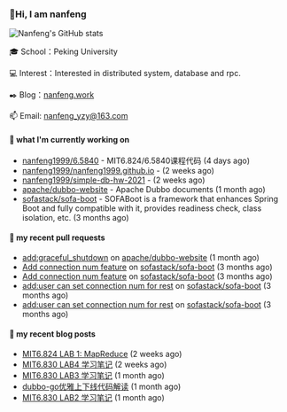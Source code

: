 ### 👋Hi, I am nanfeng

![Nanfeng's GitHub stats](https://github-readme-stats.vercel.app/api?username=nanfeng1999&bg_color=30,C2FFD8,465EFB&title_color=fff&text_color=fff)

🎓 School：Peking University

💻 Interest：Interested in distributed system, database and rpc.

✒️ Blog：[nanfeng.work](https://nanfeng1999.github.io/)

📫 Email: [nanfeng_yzy@163.com](mailto:nanfeng_yzy@163.com)

#### 🍭 what I'm currently working on

- [nanfeng1999/6.5840](https://github.com/nanfeng1999/6.5840) - MIT6.824/6.5840课程代码 (4 days ago)
- [nanfeng1999/nanfeng1999.github.io](https://github.com/nanfeng1999/nanfeng1999.github.io) -  (2 weeks ago)
- [nanfeng1999/simple-db-hw-2021](https://github.com/nanfeng1999/simple-db-hw-2021) -  (2 weeks ago)
- [apache/dubbo-website](https://github.com/apache/dubbo-website) - Apache Dubbo documents (1 month ago)
- [sofastack/sofa-boot](https://github.com/sofastack/sofa-boot) - SOFABoot is a framework that enhances Spring Boot and fully compatible with it, provides readiness check, class isolation, etc. (3 months ago)

#### 📌 my recent pull requests

- [add:graceful_shutdown](https://github.com/apache/dubbo-website/pull/1861) on [apache/dubbo-website](https://github.com/apache/dubbo-website) (1 month ago)
- [Add connection num feature](https://github.com/sofastack/sofa-boot/pull/1038) on [sofastack/sofa-boot](https://github.com/sofastack/sofa-boot) (3 months ago)
- [Add connection num feature](https://github.com/sofastack/sofa-boot/pull/1037) on [sofastack/sofa-boot](https://github.com/sofastack/sofa-boot) (3 months ago)
- [add:user can set connection num for rest](https://github.com/sofastack/sofa-boot/pull/1036) on [sofastack/sofa-boot](https://github.com/sofastack/sofa-boot) (3 months ago)
- [add:user can set connection num for rest](https://github.com/sofastack/sofa-boot/pull/1035) on [sofastack/sofa-boot](https://github.com/sofastack/sofa-boot) (3 months ago)

#### 📄 my recent blog posts

- [MIT6.824 LAB 1: MapReduce](https://nanfeng1999.github.io/mit6824-lab-1-mapreduce/) (2 weeks ago)
- [MIT6.830 LAB4 学习笔记](https://nanfeng1999.github.io/mit6830-lab4-xue-xi-bi-ji/) (2 weeks ago)
- [MIT6.830 LAB3 学习笔记](https://nanfeng1999.github.io/mit6830-lab3-xue-xi-bi-ji/) (1 month ago)
- [dubbo-go优雅上下线代码解读](https://nanfeng1999.github.io/dubbo-go-you-ya-shang-xia-xian-dai-ma-jie-du/) (1 month ago)
- [MIT6.830 LAB2 学习笔记](https://nanfeng1999.github.io/mit6830-lab-xue-xi-bi-ji/) (1 month ago)
